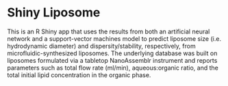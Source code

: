 # Shiny Liposome

This is an R Shiny app that uses the results from both an artificial neural network and a support-vector machines model to predict liposome size (i.e. hydrodynamic diameter) and dispersity/stability, respectively, from microfluidic-synthesized liposomes. The underlying database was built on liposomes formulated via a tabletop NanoAssemblr instrument and reports parameters such as total flow rate (ml/min), aqueous:organic ratio, and the total initial lipid concentration in the organic phase. 
